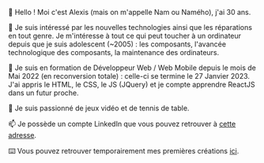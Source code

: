 👋 Hello ! Moi c'est Alexis (mais on m'appelle Nam ou Namého), j'ai 30 ans. 

👀 Je suis intéressé par les nouvelles technologies ainsi que les réparations en tout genre. Je m'intéresse à tout ce qui peut toucher à un ordinateur depuis que je suis adolescent (~2005) : les composants, l'avancée technologique des composants, la maintenance des ordinateurs.

🌱 Je suis en formation de Développeur Web / Web Mobile depuis le mois de Mai 2022 (en reconversion totale) : celle-ci se termine le 27 Janvier 2023. J'ai appris le HTML, le CSS, le JS (JQuery) et je compte apprendre ReactJS dans un futur proche. 

💞️ Je suis passionné de jeux vidéo et de tennis de table.

📫 Je possède un compte LinkedIn que vous pouvez retrouver à <a href="https://www.linkedin.com/in/alexis-trudelle-ab9597194/" target="_blank">cette adresse</a>.

⌨️ Vous pouvez retrouver temporairement mes premières créations <a href="https://mon-cv-simple.alwaysdata.net/" target="_blank">ici</a>.


<!---
Nameho/Nameho is a ✨ special ✨ repository because its `README.md` (this file) appears on your GitHub profile.
You can click the Preview link to take a look at your changes.
--->
